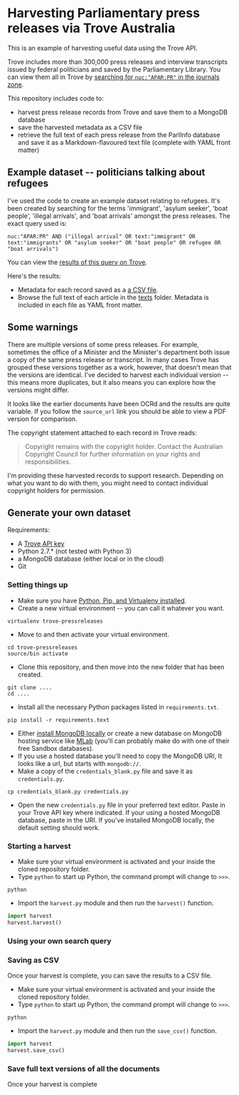 # Harvesting Parliamentary press releases via Trove Australia

This is an example of harvesting useful data using the Trove API.

Trove includes more than 300,000 press releases and interview transcripts issued by federal politicians and saved by the Parliamentary Library. You can view them all in Trove by [searching for `nuc:"APAR:PR"` in the journals zone](http://trove.nla.gov.au/article/result?q=nuc%3A%22APAR%3APR%22).

This repository includes code to:

* harvest press release records from Trove and save them to a MongoDB database
* save the harvested metadata as a CSV file
* retrieve the full text of each press release from the ParlInfo database and save it as a Markdown-flavoured text file (complete with YAML front matter)

## Example dataset -- politicians talking about refugees

I've used the code to create an example dataset relating to refugees. It's been created by searching for the terms 'immigrant', 'asylum seeker', 'boat people', 'illegal arrivals', and 'boat arrivals' amongst the press releases. The exact query used is:

```
nuc:"APAR:PR" AND ("illegal arrival" OR text:"immigrant" OR text:"immigrants" OR "asylum seeker" OR "boat people" OR refugee OR "boat arrivals")
```

You can view the [results of this query on Trove](http://trove.nla.gov.au/article/result?q=nuc%3A%22APAR%3APR%22+AND+%28%22illegal+arrival%22+OR+text%3A%22immigrant%22+OR+text%3A%22immigrants%22+OR+%22asylum+seeker%22+OR+%22boat+people%22+OR+refugee+OR+%22boat+arrivals%22%29).

Here's the results:

* Metadata for each record saved as a [a CSV file](results-20171202.csv).
* Browse the full text of each article in the [texts](texts/) folder. Metadata is included in each file as YAML front matter.

## Some warnings

There are multiple versions of some press releases. For example, sometimes the office of a Minister and the Minister's department both issue a copy of the same press release or transcript. In many cases Trove has grouped these versions together as a work, however, that doesn't mean that the versions are identical. I've decided to harvest each individual version -- this means more duplicates, but it also means you can explore how the versions might differ.

It looks like the earlier documents have been OCRd and the results are quite variable. If you follow the `source_url` link you should be able to view a PDF version for comparison.

The copyright statement attached to each record in Trove reads:

> Copyright remains with the copyright holder. Contact the Australian Copyright Council for further information on your rights and responsibilities.

I'm providing these harvested records to support research. Depending on what you want to do with them, you might need to contact individual copyright holders for permission.

## Generate your own dataset

Requirements:

* A [Trove API key](http://help.nla.gov.au/trove/building-with-trove/api)
* Python 2.7.* (not tested with Python 3)
* a MongoDB database (either local or in the cloud)
* Git

### Setting things up

* Make sure you have [Python, Pip, and Virtualenv installed](http://timsherratt.org/digital-heritage-handbook/docs/python-pip-virtualenv/).
* Create a new virtual environment -- you can call it whatever you want.
``` shell
virtualenv trove-pressreleases
```
* Move to and then activate your virtual environment.
``` shell
cd trove-pressreleases
source/bin activate
```
* Clone this repository, and then move into the new folder that has been created.
``` shell
git clone ....
cd ....
```
* Install all the necessary Python packages listed in `requirements.txt`.
``` shell
pip install -r requirements.text
```
* Either [install MongoDB locally](https://docs.mongodb.com/manual/administration/install-community/) or create a new database on MongoDB hosting service like [MLab](https://mlab.com/) (you'll can probably make do with one of their free Sandbox databases).
* If you use a hosted database you'll need to copy the MongoDB URI, It looks like a url, but starts with `mongodb://`.
* Make a copy of the `credentials_blank.py` file and save it as `credentials.py`.
``` shell
cp credentials_blank.py credentials.py
```
* Open the new `credentials.py` file in your preferred text editor. Paste in your Trove API key where indicated. If your using a hosted MongoDB database, paste in the URI. If you've installed MongoDB locally, the default setting should work.

### Starting a harvest

* Make sure your virtual environment is activated and your inside the cloned repository folder.
* Type `python` to start up Python, the command prompt will change to `>>>`.
``` shell
python
```
* Import the `harvest.py` module and then run the `harvest()` function.
``` python
import harvest
harvest.harvest()
```

### Using your own search query

### Saving as CSV

Once your harvest is complete, you can save the results to a CSV file.

* Make sure your virtual environment is activated and your inside the cloned repository folder.
* Type `python` to start up Python, the command prompt will change to `>>>`.
``` shell
python
```
* Import the `harvest.py` module and then run the `save_csv()` function.
``` python
import harvest
harvest.save_csv()
```

### Save full text versions of all the documents

Once your harvest is complete
